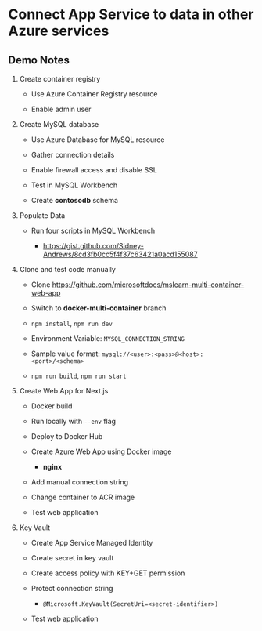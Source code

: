 # Connect App Service to data in other Azure services

## Demo Notes

1. Create container registry

    - Use Azure Container Registry resource

    - Enable admin user

1. Create MySQL database

    - Use Azure Database for MySQL resource

    - Gather connection details

    - Enable firewall access and disable SSL

    - Test in MySQL Workbench

    - Create **contosodb** schema

1. Populate Data

    - Run four scripts in MySQL Workbench

        - <https://gist.github.com/Sidney-Andrews/8cd3fb0cc5f4f37c63421a0acd155087>

1. Clone and test code manually

    - Clone <https://github.com/microsoftdocs/mslearn-multi-container-web-app>

    - Switch to **docker-multi-container** branch

    - ``npm install``, ``npm run dev``

    - Environment Variable: ``MYSQL_CONNECTION_STRING``

    - Sample value format: ``mysql://<user>:<pass>@<host>:<port>/<schema>``

    - ``npm run build``, ``npm run start``

1. Create Web App for Next.js

    - Docker build

    - Run locally with ``--env`` flag

    - Deploy to Docker Hub

    - Create Azure Web App using Docker image

        - **nginx**

    - Add manual connection string

    - Change container to ACR image

    - Test web application

1. Key Vault

    - Create App Service Managed Identity

    - Create secret in key vault

    - Create access policy with KEY+GET permission

    - Protect connection string

        - ``@Microsoft.KeyVault(SecretUri=<secret-identifier>)``

    - Test web application
